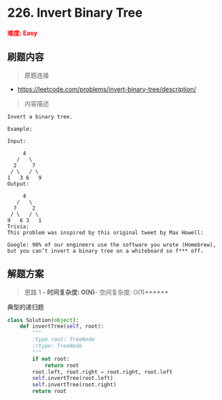 # 226. Invert Binary Tree

**<font color=red>难度: Easy</font>**

## 刷题内容

> 原题连接

* https://leetcode.com/problems/invert-binary-tree/description/

> 内容描述

```
Invert a binary tree.

Example:

Input:

     4
   /   \
  2     7
 / \   / \
1   3 6   9
Output:

     4
   /   \
  7     2
 / \   / \
9   6 3   1
Trivia:
This problem was inspired by this original tweet by Max Howell:

Google: 90% of our engineers use the software you wrote (Homebrew), but you can’t invert a binary tree on a whiteboard so f*** off.
```

## 解题方案

> 思路 1
******- 时间复杂度: O(N)******- 空间复杂度: O(1)******

典型的递归题


```python
class Solution(object):
    def invertTree(self, root):
        """
        :type root: TreeNode
        :rtype: TreeNode
        """
        if not root:
            return root
        root.left, root.right = root.right, root.left
        self.invertTree(root.left)
        self.invertTree(root.right)
        return root
```

